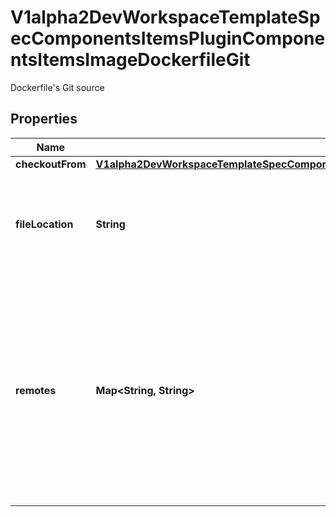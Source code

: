 

# V1alpha2DevWorkspaceTemplateSpecComponentsItemsPluginComponentsItemsImageDockerfileGit

Dockerfile's Git source
## Properties

Name | Type | Description | Notes
------------ | ------------- | ------------- | -------------
**checkoutFrom** | [**V1alpha2DevWorkspaceTemplateSpecComponentsItemsPluginComponentsItemsImageDockerfileGitCheckoutFrom**](V1alpha2DevWorkspaceTemplateSpecComponentsItemsPluginComponentsItemsImageDockerfileGitCheckoutFrom.md) |  |  [optional]
**fileLocation** | **String** | Location of the Dockerfile in the Git repository when using git as Dockerfile src. Defaults to Dockerfile. |  [optional]
**remotes** | **Map&lt;String, String&gt;** | The remotes map which should be initialized in the git project. Projects must have at least one remote configured while StarterProjects &amp; Image Component&#39;s Git source can only have at most one remote configured. |  [optional]



